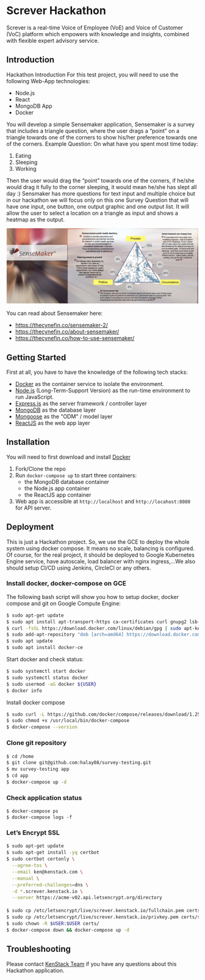 # Screver Hackathon

Screver is a real-time Voice of Employee (VoE) and Voice of Customer (VoC) platform which
empowers with knowledge and insights, combined with flexible expert advisory service.

## Introduction

Hackathon Introduction
For this test project, you will need to use the following Web-App technologies:
- Node.js
- React
- MongoDB App
- Docker

You will develop a simple Sensemaker application, Sensemaker is a survey that includes a
triangle question, where the user drags a “point” on a triangle towards one of the corners to
show his/her preference towards one of the corners.
Example Question:
On what have you spent most time today:

1. Eating
2. Sleeping
3. Working

Then the user would drag the “point” towards one of the corners, if he/she would drag it fully to
the corner sleeping, it would mean he/she has slept all day :)
Sensmaker has more questions for text input and multiple choice but in our hackathon we will
focus only on this one Survey Question that will have one input, one button, one output graphic
and one output list. It will allow the user to select a location on a triangle as input and shows a
heatmap as the output.

![Sensemarker Heatmap](sensemarker.png)

You can read about Sensemaker here:

- https://thecynefin.co/sensemaker-2/
- https://thecynefin.co/about-sensemaker/
- https://thecynefin.co/how-to-use-sensemaker/

## Getting Started

First at all, you have to have the knowledge of the following tech stacks:

- [Docker](https://www.docker.com/) as the container service to isolate the environment.
- [Node.js](https://nodejs.org/en/) (Long-Term-Support Version) as the run-time environment to run JavaScript.
- [Express.js](https://expressjs.com/) as the server framework / controller layer
- [MongoDB](https://www.mongodb.com/) as the database layer
- [Mongoose](https://mongoosejs.com/) as the "ODM" / model layer
- [ReactJS](https://reactjs.org/) as the web app layer

## Installation

You will need to first download and install [Docker](https://www.docker.com)

1.  Fork/Clone the repo
2.  Run `docker-compose up` to start three containers:
    - the MongoDB database container
    - the Node.js app container
    - the ReactJS app container
3.  Web app is accessible at `http://localhost` and `http://locahost:8080` for API server.

## Deployment

This is just a Hackathon project. So, we use the GCE to deploy the whole system using docker compose. It means no scale, balancing is configured. Of course, for the real project, it should be deployed to Google Kubernetes Engine service, have autoscale, load balancer with nginx ingress,...We also should setup CI/CD using Jenkins, CircleCI or any others.

### Install docker, docker-compose on GCE
The following bash script will show you how to setup docker, docker compose and git on Google Compute Engine:
```sh
$ sudo apt-get update
$ sudo apt install apt-transport-https ca-certificates curl gnupg2 lsb-release software-properties-common
$ curl -fsSL https://download.docker.com/linux/debian/gpg | sudo apt-key add -
$ sudo add-apt-repository "deb [arch=amd64] https://download.docker.com/linux/debian $(lsb_release -cs) stable"
$ sudo apt update
$ sudo apt install docker-ce
```

Start docker and check status:
```sh
$ sudo systemctl start docker
$ sudo systemctl status docker
$ sudo usermod -aG docker ${USER}
$ docker info
```

Install docker compose
```sh
$ sudo curl -L https://github.com/docker/compose/releases/download/1.25.3/docker-compose-`uname -s`-`uname -m` -o /usr/local/bin/docker-compose
$ sudo chmod +x /usr/local/bin/docker-compose
$ docker-compose --version
```

### Clone git repository
```sh
$ cd /home
$ git clone git@github.com:halay08/survey-testing.git
$ mv survey-testing app
$ cd app
$ docker-compose up -d
```

### Check application status
```
$ docker-compose ps
$ docker-compose logs -f
```

### Let’s Encrypt SSL

```sh
$ sudo apt-get update
$ sudo apt-get install -yq certbot
$ sudo certbot certonly \
  --agree-tos \
  --email ken@kenstack.com \
  --manual \
  --preferred-challenges=dns \
  -d *.screver.kenstack.io \
  --server https://acme-v02.api.letsencrypt.org/directory

$ sudo cp /etc/letsencrypt/live/screver.kenstack.io/fullchain.pem certs/screver.kenstack.io.crt
$ sudo cp /etc/letsencrypt/live/screver.kenstack.io/privkey.pem certs/screver.kenstack.io.key
$ sudo chown -R $USER:$USER certs/
$ docker-compose down && docker-compose up -d
```

## Troubleshooting

Please contact [KenStack Team](mailto:dev@kenstack.io) if you have any questions about this Hackathon application.